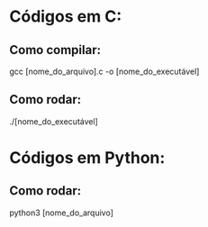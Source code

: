 # Códigos em C:
## Como compilar:
gcc [nome_do_arquivo].c -o [nome_do_executável]
## Como rodar:
./[nome_do_executável]

# Códigos em Python:
## Como rodar:
python3 [nome_do_arquivo]
